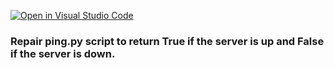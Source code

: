 [![Open in Visual Studio Code](https://classroom.github.com/assets/open-in-vscode-c66648af7eb3fe8bc4f294546bfd86ef473780cde1dea487d3c4ff354943c9ae.svg)](https://classroom.github.com/online_ide?assignment_repo_id=7924760&assignment_repo_type=AssignmentRepo)
### Repair ping.py script to return True if the server is up and False if the server is down.

